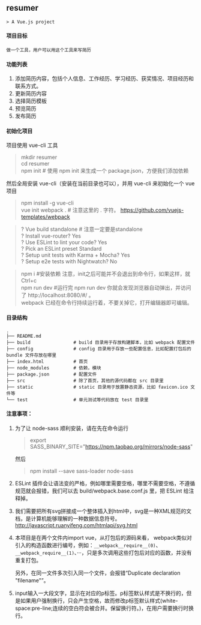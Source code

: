 ## resumer
    > A Vue.js project
#### 项目目标  

    做一个工具，用户可以用这个工具来写简历

#### 功能列表
1. 添加简历内容，包括个人信息、工作经历、学习经历、获奖情况、项目经历和联系方式。
2. 更新简历内容
3. 选择简历模板
4. 预览简历
5. 发布简历

#### 初始化项目
项目使用 vue-cli 工具

> mkdir resumer  
> cd resumer  
> npm init # 使用 npm init 来生成一个 package.json，方便我们添加依赖

然后全局安装 vue-cli（安装在当前目录也可以），并用 vue-cli 来初始化一个 vue 项目

> npm install -g vue-cli  
> vue init webpack .   # 注意这里的 . 字符。 https://github.com/vuejs-templates/webpack

>? Vue build standalone # 注意一定要是standalone  
>? Install vue-router? Yes  
>? Use ESLint to lint your code? Yes  
>? Pick an ESLint preset Standard   
>? Setup unit tests with Karma + Mocha? Yes  
>? Setup e2e tests with Nightwatch? No  

> npm i #安装依赖  注意，init之后可能并不会退出到命令行，如果这样，就Ctrl+c  
> npm run dev #运行完 npm run dev 你就会发现浏览器自动弹出，并访问了 http://localhost:8080/#/ 。  
webpack 已经在命令行持续运行着，不要关掉它，打开编辑器即可编辑。

#### 目录结构
```
.
├── README.md
├── build                # build 目录用于存放构建脚本，比如 webpack 配置文件
├── config               # config 目录用于存放一些配置信息，比如配置打包后的 bundle 文件存放在哪里
├── index.html           # 首页
├── node_modules         # 依赖，模块
├── package.json         # 配置文件
├── src                  # 除了首页，其他的源代码都在 src 目录里
├── static               # static 目录用于放置静态资源，比如 favicon.ico 文件等
└── test                 # 单元测试等代码放在 test 目录里
```


#### 注意事项：  

1. 为了让 node-sass 顺利安装，请在先在命令运行  
    >export SASS_BINARY_SITE="https://npm.taobao.org/mirrors/node-sass"
  
    然后  
    >npm install --save  sass-loader node-sass

2. ESLint 插件会让语法变的严格，例如哪里需要空格，哪里不需要空格，不遵循规范就会报错，我们可以去 build/webpack.base.conf.js 里，把 ESLint 给注释掉。

3. 我们需要把所有svg拼接成一个整体插入到html中，svg是一种XML规范的文档，是计算机能够理解的一种数据信息符号。http://javascript.ruanyifeng.com/htmlapi/svg.html

4. 本项目是在两个文件内import vue，从打包后的源码来看， webpack类似对引入的构造函数进行编号，例如：`__webpack__require__(0)`、`__webpack_require__(1)`、···，只是多次调用这些打包后对应的函数，并没有重复打包。  

    另外，在同一文件多次引入同一个文件，会报错“Duplicate declaration "filename"”。

5. input输入一大段文字，显示在对应的p标签。p标签默认样式是不换行的，但是如果用户强制换行，只会产生空格，故而修改p标签默认样式(white-space:pre-line;连续的空白符会被合并。保留换行符。)，在用户需要换行时换行。